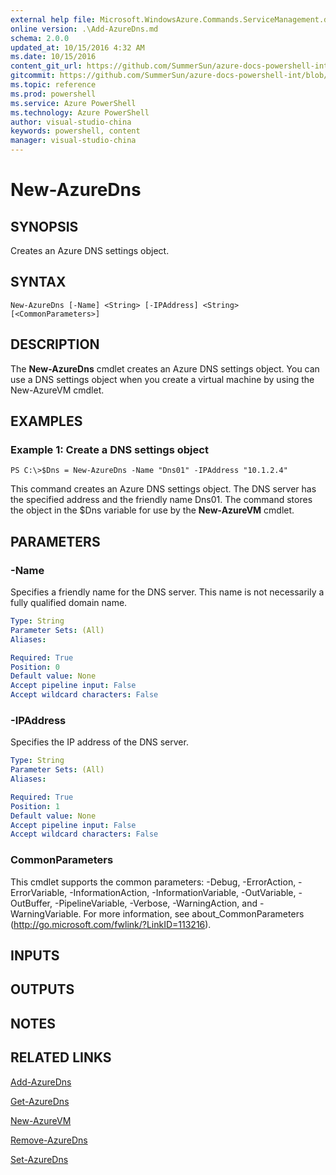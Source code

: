 ```yaml
---
external help file: Microsoft.WindowsAzure.Commands.ServiceManagement.dll-Help.xml
online version: .\Add-AzureDns.md
schema: 2.0.0
updated_at: 10/15/2016 4:32 AM
ms.date: 10/15/2016
content_git_url: https://github.com/SummerSun/azure-docs-powershell-int/blob/master/azureps-cmdlets-docs/ServiceManagement/Azure.Service/v0.9.8/CmdletMDs/New-AzureDns.md
gitcommit: https://github.com/SummerSun/azure-docs-powershell-int/blob/1bfd8e268acfc1799ad3f17c5a982578f54443cf/azureps-cmdlets-docs/ServiceManagement/Azure.Service/v0.9.8/CmdletMDs/New-AzureDns.md
ms.topic: reference
ms.prod: powershell
ms.service: Azure PowerShell
ms.technology: Azure PowerShell
author: visual-studio-china
keywords: powershell, content
manager: visual-studio-china
---
```


# New-AzureDns

## SYNOPSIS
Creates an Azure DNS settings object.

## SYNTAX

```
New-AzureDns [-Name] <String> [-IPAddress] <String> [<CommonParameters>]
```

## DESCRIPTION
The **New-AzureDns** cmdlet creates an Azure DNS settings object.
You can use a DNS settings object when you create a virtual machine by using the New-AzureVM cmdlet.

## EXAMPLES

### Example 1: Create a DNS settings object
```
PS C:\>$Dns = New-AzureDns -Name "Dns01" -IPAddress "10.1.2.4"
```

This command creates an Azure DNS settings object.
The DNS server has the specified address and the friendly name Dns01.
The command stores the object in the $Dns variable for use by the **New-AzureVM** cmdlet.

## PARAMETERS

### -Name
Specifies a friendly name for the DNS server.
This name is not necessarily a fully qualified domain name.

```yaml
Type: String
Parameter Sets: (All)
Aliases: 

Required: True
Position: 0
Default value: None
Accept pipeline input: False
Accept wildcard characters: False
```

### -IPAddress
Specifies the IP address of the DNS server.

```yaml
Type: String
Parameter Sets: (All)
Aliases: 

Required: True
Position: 1
Default value: None
Accept pipeline input: False
Accept wildcard characters: False
```

### CommonParameters
This cmdlet supports the common parameters: -Debug, -ErrorAction, -ErrorVariable, -InformationAction, -InformationVariable, -OutVariable, -OutBuffer, -PipelineVariable, -Verbose, -WarningAction, and -WarningVariable. For more information, see about_CommonParameters (http://go.microsoft.com/fwlink/?LinkID=113216).

## INPUTS

## OUTPUTS

## NOTES

## RELATED LINKS

[Add-AzureDns](.\Add-AzureDns.md)

[Get-AzureDns](.\Get-AzureDns.md)

[New-AzureVM](.\New-AzureVM.md)

[Remove-AzureDns](.\Remove-AzureDns.md)

[Set-AzureDns](.\Set-AzureDns.md)

